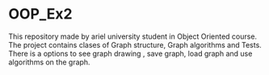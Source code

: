 # OOP_Ex2

This repository made by ariel university student in Object Oriented course.
The project contains clases of Graph structure, Graph algorithms and Tests. 
There is a options to see graph drawing , save graph, load graph and use algorithms on the graph.
